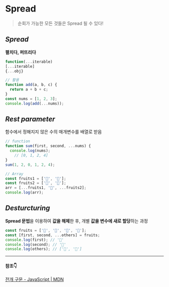 # Spread

> 순회가 가능한 모든 것들은 Spread 될 수 있다!

## *Spread*

**펼치다, 퍼뜨리다**

```jsx
function(...iterable)
[...iterable]
{...obj}

// 활용
function add(a, b, c) {
  return a + b + c;
}
const nums = [1, 2, 3];
console.log(add(...nums));
```

## *Rest parameter*

함수에서 정해지지 않은 수의 매개변수를 배열로 받음

```jsx
// function
function sum(first, second, ...nums) {
  console.log(nums);
	// [0, 1, 2, 4]
}
sum(1, 2, 0, 1, 2, 4);

// Array
const fruits1 = ['🥝', '🍎'];
const fruits2 = ['🍇', '🍑'];
arr = [...fruits1, '🍓', ...fruits2];
console.log(arr);
```

## *Desturcturing*

**Spread 문법**을 이용하여 **값을 해체**한 후, 개별 **값을 변수에 새로 할당**하는 과정

```jsx
const fruits = ['🍊', '🥝', '🍓', '🍌'];
const [first, second, ...others] = fruits;
console.log(first); // '🍊'
console.log(second); // '🥝'
console.log(others); // ['🍓', '🍌']
```

---

#### 참조👇

[전개 구문 - JavaScript | MDN](https://developer.mozilla.org/ko/docs/Web/JavaScript/Reference/Operators/Spread_syntax)